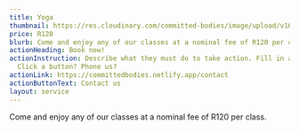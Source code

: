 ```yaml
---
title: Yoga
thumbnail: https://res.cloudinary.com/committed-bodies/image/upload/v1642663660/services/pilates-scaled.png
price: R120
blurb: Come and enjoy any of our classes at a nominal fee of R120 per class.
actionHeading: Book now!
actionInstruction: Describe what they must do to take action. Fill in a form?
  Click a button? Phone us?
actionLink: https://committedbodies.netlify.app/contact
actionButtonText: Contact us
layout: service
---
```

Come and enjoy any of our classes at a nominal fee of R120 per class.